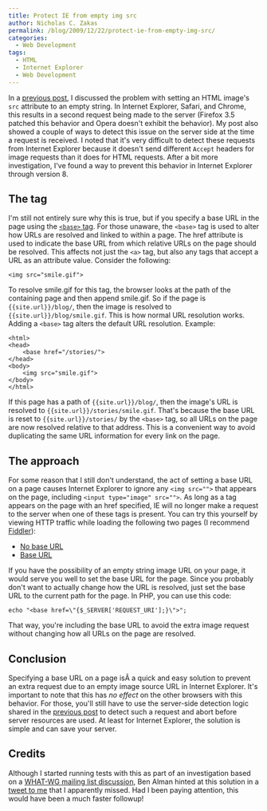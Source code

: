 ```yaml
---
title: Protect IE from empty img src
author: Nicholas C. Zakas
permalink: /blog/2009/12/22/protect-ie-from-empty-img-src/
categories:
  - Web Development
tags:
  - HTML
  - Internet Explorer
  - Web Development
---
```

In a [previous post][1], I discussed the problem with setting an HTML image's `src` attribute to an empty string. In Internet Explorer, Safari, and Chrome, this results in a second request being made to the server (Firefox 3.5 patched this behavior and Opera doesn't exhibit the behavior). My post also showed a couple of ways to detect this issue on the server side at the time a request is received. I noted that it's very difficult to detect these requests from Internet Explorer because it doesn't send different `Accept` headers for image requests than it does for HTML requests. After a bit more investigation, I've found a way to prevent this behavior in Internet Explorer through version 8.

## The <base> tag

I'm still not entirely sure why this is true, but if you specify a base URL in the page using the [`<base>` tag][2]. For those unaware, the `<base>` tag is used to alter how URLs are resolved and linked to within a page. The href attribute is used to indicate the base URL from which relative URLs on the page should be resolved. This affects not just the `<a>` tag, but also any tags that accept a URL as an attribute value. Consider the following:

    <img src="smile.gif">

To resolve smile.gif for this tag, the browser looks at the path of the containing page and then append smile.gif. So if the page is `{{site.url}}/blog/`, then the image is resolved to `{{site.url}}/blog/smile.gif`. This is how normal URL resolution works. Adding a `<base>` tag alters the default URL resolution. Example:

    <html>
    <head>
        <base href="/stories/">
    </head>
    <body>
        <img src="smile.gif">
    </body>
    </html>

If this page has a path of `{{site.url}}/blog/`, then the image's URL is resolved to `{{site.url}}/stories/smile.gif`. That's because the base URL is reset to `{{site.url}}/stories/` by the `<base>` tag, so all URLs on the page are now resolved relative to that address. This is a convenient way to avoid duplicating the same URL information for every link on the page.

## The approach

For some reason that I still don't understand, the act of setting a base URL on a page causes Internet Explorer to ignore any `<img src="">` that appears on the page, including `<input type="image" src="">`. As long as a <base> tag appears on the page with an href specified, IE will no longer make a request to the server when one of these tags is present. You can try this yourself by viewing HTTP traffic while loading the following two pages (I recommend [Fiddler][3]):

  * [No base URL][4]
  * [Base URL][5]

If you have the possibility of an empty string image URL on your page, it would serve you well to set the base URL for the page. Since you probably don't want to actually change how the URL is resolved, just set the base URL to the current path for the page. In PHP, you can use this code:

    echo "<base href=\"{$_SERVER['REQUEST_URI'];}\">";

That way, you're including the base URL to avoid the extra image request without changing how all URLs on the page are resolved.

## Conclusion

Specifying a base URL on a page isÂ a quick and easy solution to prevent an extra request due to an empty image source URL in Internet Explorer. It's important to note that this has *no effect* on the other browsers with this behavior. For those, you'll still have to use the server-side detection logic shared in the [previous post][1] to detect such a request and abort before server resources are used. At least for Internet Explorer, the solution is simple and can save your server.

## Credits

Although I started running tests with this as part of an investigation based on a [WHAT-WG mailing list discussion][6], Ben Alman hinted at this solution in a [tweet to me][7] that I apparently missed. Had I been paying attention, this would have been a much faster followup!

 [1]: {{site.url}}/blog/2009/11/30/empty-image-src-can-destroy-your-site/
 [2]: http://www.w3schools.com/TAGS/tag_base.asp
 [3]: http://www.fiddlertool.com/
 [4]: {{site.url}}/experiments/html/BadURL.php?tag=img
 [5]: {{site.url}}/experiments/html/BadURL.php?tag=img&base=1
 [6]: http://lists.whatwg.org/pipermail/whatwg-whatwg.org/2009-December/024368.html
 [7]: http://twitter.com/cowboy/status/6312339175

